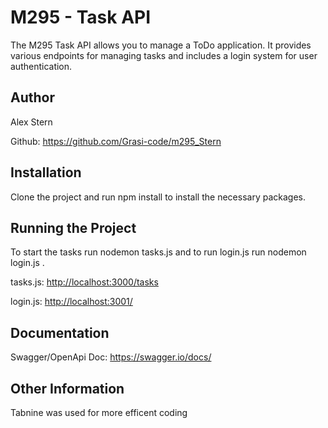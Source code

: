 # M295 - Task API

The M295 Task API allows you to manage a ToDo application. It provides various endpoints for managing tasks and includes a login system for user authentication.

## Author

Alex Stern

Github: <https://github.com/Grasi-code/m295_Stern>

## Installation

Clone the project and run npm install to install the necessary packages.

## Running the Project

To start the tasks run nodemon tasks.js and to run login.js run nodemon login.js .

tasks.js: <http://localhost:3000/tasks>

login.js: <http://localhost:3001/>

## Documentation

Swagger/OpenApi Doc: <https://swagger.io/docs/>

## Other Information

Tabnine was used for more efficent coding
